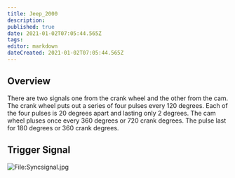 ```yaml
---
title: Jeep_2000
description: 
published: true
date: 2021-01-02T07:05:44.565Z
tags: 
editor: markdown
dateCreated: 2021-01-02T07:05:44.565Z
---
```


Overview
--------

There are two signals one from the crank wheel and the other from the cam. The crank wheel puts out a series of four pulses every 120 degrees. Each of the four pulses is 20 degrees apart and lasting only 2 degrees. The cam wheel pluses once every 360 degrees or 720 crank degrees. The pulse last for 180 degrees or 360 crank degrees.

Trigger Signal
--------------

![<File:Syncsignal.jpg>](Syncsignal.jpg "File:Syncsignal.jpg")